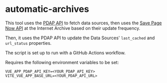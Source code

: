 # automatic-archives
This tool uses the [PDAP API](https://docs.pdap.io/api/endpoints/data-sources-database) to fetch data sources, then uses the [Save Page Now API](https://docs.google.com/document/d/1Nsv52MvSjbLb2PCpHlat0gkzw0EvtSgpKHu4mk0MnrA/edit#heading=h.1gmodju1d6p0) at the Internet Archive based on their update frequency.

Then, it uses the PDAP API to update the Data Sources' `last_cached` and `url_status` properties.

The script is set up to run with a GitHub Actions workflow.

Requires the following environment variables to be set:

```text
VUE_APP_PDAP_API_KEY=<YOUR_PDAP_API_KEY>
VITE_VUE_APP_BASE_URL=<YOUR_PDAP_API_URL>
```